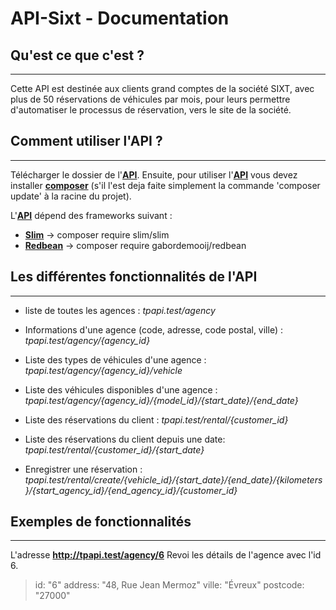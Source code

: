 # API-Sixt - Documentation

## Qu'est ce que c'est ?
----------------------------------------------

Cette API est destinée aux clients grand comptes de la société SIXT, 
avec plus de 50 réservations de véhicules par mois,
pour leurs permettre d'automatiser le processus de réservation,
vers le site de la société.




## Comment utiliser l'API ?
----------------------------------------------

Télécharger le dossier de l'**[API](https://github.com/tguyonnet/api-sixt/archive/master.zip)**.
Ensuite, pour utiliser l'**[API](https://github.com/tguyonnet/api-sixt/archive/master.zip)** vous devez installer **[composer](https://getcomposer.org/)** (s'il l'est deja faite simplement la commande
'composer update' à la racine du projet).

L'**[API](https://github.com/tguyonnet/api-sixt/archive/master.zip)** dépend des frameworks suivant :
- **[Slim](https://www.slimframework.com/)** -> composer require slim/slim
- **[Redbean](https://www.redbeanphp.com/index.php)** -> composer require gabordemooij/redbean




## Les différentes fonctionnalités de l'API
----------------------------------------------

* liste de toutes les agences :
_tpapi.test/agency_


* Informations d'une agence (code, adresse, code postal, ville) :
_tpapi.test/agency/{agency_id}_


* Liste des types de véhicules d'une agence :
_tpapi.test/agency/{agency_id}/vehicle_


* Liste des véhicules disponibles d'une agence :
_tpapi.test/agency/{agency_id}/{model_id}/{start_date}/{end_date}_


* Liste des réservations du client :
_tpapi.test/rental/{customer_id}_


* Liste des réservations du client depuis une date:
_tpapi.test/rental/{customer_id}/{start_date}_


* Enregistrer une réservation :
_tpapi.test/rental/create/{vehicle_id}/{start_date}/{end_date}/{kilometers}/{start_agency_id}/{end_agency_id}/{customer_id}_




## Exemples de fonctionnalités
----------------------------------------------

L'adresse **http://tpapi.test/agency/6**
Revoi les détails de l'agence avec l'id 6.

> id:         "6" address:	"48, Rue Jean Mermoz" ville: "Évreux" postcode:	"27000"

